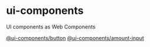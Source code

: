 # ui-components
UI components as Web Components

[@ui-components/button](/packages/button/)
[@ui-components/amount-input](/packages/amount-input/)